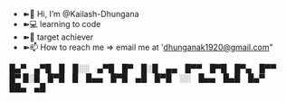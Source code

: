 - ➽👋 Hi, I’m @Kailash-Dhungana
- ➽💻 learning to code
- ➽🏹 target achiever
- ➽📫 How to reach me => email me at 'dhunganak1920@gmail.com"

<!---
Kailash-Codes/Kailash-Codes is a ✨ special ✨ repository because its `README.md` (this file) appears on your GitHub profile.
You can click the Preview link to take a look at your changes.
--->
<hello style="display:none">welcome to my repo!</hello>

█▄▀ ▄▀█ █ █░░ ▄▀█ █▀ █░█ ▄▄ █▀▀ █▀█ █▀▄ █▀▀ █▀
█░█ █▀█ █ █▄▄ █▀█ ▄█ █▀█ ░░ █▄▄ █▄█ █▄▀ ██▄ ▄█


